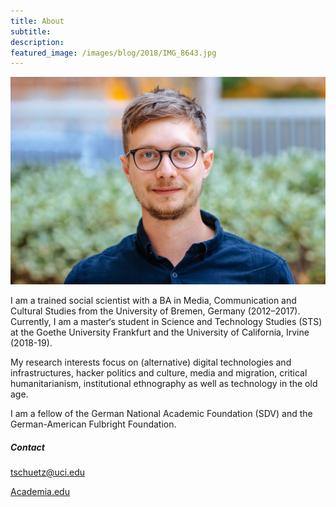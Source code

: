 ```yaml
---
title: About
subtitle:
description:
featured_image: /images/blog/2018/IMG_8643.jpg
---
```

![](/images/tim/portrait.jpg)

I am a trained social scientist with a BA in Media, Communication and Cultural Studies from the University of Bremen, Germany (2012–2017). Currently, I am a master‘s student in Science and Technology Studies (STS) at the Goethe University Frankfurt and the University of California, Irvine (2018-19). 

My research interests focus on (alternative) digital technologies and infrastructures, hacker politics and culture, media and migration, critical humanitarianism, institutional ethnography as well as technology in the old age.

I am a fellow of the German National Academic Foundation (SDV) and the German-American Fulbright Foundation.

##### Contact

[tschuetz@uci.edu](mailto:tschuetz@uci.edu)

[Academia.edu](https://uci.academia.edu/TimSch%C3%BCtz)
